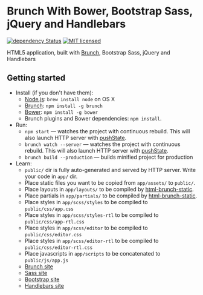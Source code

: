 # Brunch With Bower, Bootstrap Sass, jQuery and Handlebars

[![dependency Status](https://david-dm.org/pnmcosta/brunch-with-pedro/status.svg)](https://david-dm.org/hyyan/brunch-with-pedro#info=dependencies)
[![MIT licensed](https://img.shields.io/badge/license-MIT-blue.svg)](https://github.com/hyyan/brunch-with-pedro/blob/master/LICENSE)

HTML5 application, built with [Brunch](http://brunch.io), Bootstrap Sass, jQuery and Handlebars

## Getting started
* Install (if you don't have them):
    * [Node.js](http://nodejs.org): `brew install node` on OS X
    * [Brunch](http://brunch.io): `npm install -g brunch`
    * [Bower](http://bower.io): `npm install -g bower`
    * Brunch plugins and Bower dependencies: `npm install`.
* Run:
    * `npm start`             — watches the project with continuous rebuild. This will also launch HTTP server with [pushState](https://developer.mozilla.org/en-US/docs/Web/Guide/API/DOM/Manipulating_the_browser_history).
    * `brunch watch --server` — watches the project with continuous rebuild. This will also launch HTTP server with [pushState](https://developer.mozilla.org/en-US/docs/Web/Guide/API/DOM/Manipulating_the_browser_history).
    * `brunch build --production` — builds minified project for production
* Learn:
    * `public/` dir is fully auto-generated and served by HTTP server.  Write your code in `app/` dir.
    * Place static files you want to be copied from `app/assets/` to `public/`.
    * Place layouts in `app/layouts/` to be compiled by [html-brunch-static](https://github.com/bmatcuk/html-brunch-static).
    * Place partials in `app/partials/` to be compiled by [html-brunch-static](https://github.com/bmatcuk/html-brunch-static).
    * Place styles in `app/scss/styles` to be compiled to `public/css/app.css`
    * Place styles in `app/scss/styles-rtl` to be compiled to `public/css/app-rtl.css`
    * Place styles in `app/scss/editor` to be compiled to `public/css/editor.css`
    * Place styles in `app/scss/editor-rtl` to be compiled to `public/css/editor-rtl.css`
    * Place javascripts in `app/scripts` to be concatenated to `public/js/app.js`
    * [Brunch site](http://brunch.io)
    * [Sass site](http://sass-lang.com)
    * [Bootstrap site](http://getbootstrap.com)
    * [Handlebars site](http://handlebarsjs.com)


